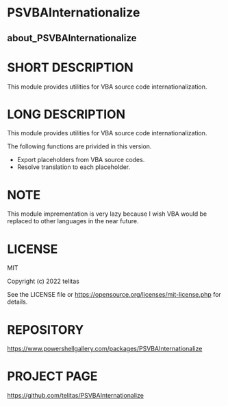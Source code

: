 # PSVBAInternationalize
## about_PSVBAInternationalize

# SHORT DESCRIPTION
This module provides utilities for VBA source code internationalization.

# LONG DESCRIPTION
This module provides utilities for VBA source code internationalization.

The following functions are privided in this version.

- Export placeholders from VBA source codes.
- Resolve translation to each placeholder.

# NOTE
This module imprementation is very lazy because I wish VBA would be replaced to other languages in the near future.

# LICENSE
MIT
  
Copyright (c) 2022 telitas
  
See the LICENSE file or https://opensource.org/licenses/mit-license.php for details.

# REPOSITORY
https://www.powershellgallery.com/packages/PSVBAInternationalize

# PROJECT PAGE
https://github.com/telitas/PSVBAInternationalize
